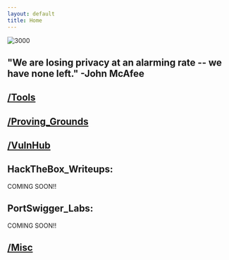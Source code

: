 ```yaml
---
layout: default
title: Home
---
```


![3000](https://user-images.githubusercontent.com/66635295/166967115-655ca6c6-6610-4532-9a29-84f95b6dbce3.png)


"We are losing privacy at an alarming rate -- we have none left." -John McAfee
--


## [/Tools](https://isaac-ken.github.io/posts/Tools/)

## [/Proving_Grounds](https://isaac-ken.github.io/posts/ProvingGrounds/) 

## [/VulnHub](https://isaac-ken.github.io/posts/VulnHub/)     


## **HackTheBox_Writeups:**

COMING SOON!!

## **PortSwigger_Labs:**  

COMING SOON!!
     
## [/Misc](https://isaac-ken.github.io/posts/BlogPosts/)     

